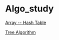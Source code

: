 # Algo_study

[Array -- Hash Table](https://github.com/chiyanglin-AStar/Algo_study/blob/main/tree_algo.md)




[Tree Algorithm](https://github.com/chiyanglin-AStar/Algo_study/blob/main/tree_algo.md)
